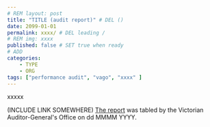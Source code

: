 ```yaml
---
# REM layout: post
title: "TITLE (audit report)" # DEL ()
date: 2099-01-01
permalink: xxxx/ # DEL leading /
# REM img: xxxx 
published: false # SET true when ready
# ADD
categories:
    - TYPE 
    - ORG 
tags: ["performance audit", "vago", "xxxx" ]
---
```


xxxxx

(INCLUDE LINK SOMEWHERE) [The report](xxxx) was tabled by the Victorian Auditor-General's Office on dd MMMM YYYY.

